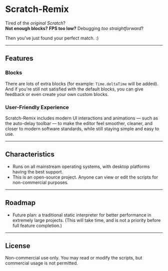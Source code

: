 # Scratch-Remix

Tired of the *original Scratch*?  
**Not enough blocks?** **FPS too low?** Debugging *too straightforward*?

Then you've just found your perfect match. :)

---

## Features

### Blocks
There are lots of extra blocks (for example: `Time.deltaTime` will be added). And if you're still not satisfied with the default blocks, you can give feedback or even create your own custom blocks.

### User-Friendly Experience
Scratch-Remix includes modern UI interactions and animations — such as the auto-delay toolbar — to make the editor feel smoother, cleaner, and closer to modern software standards, while still staying simple and easy to use.

---

## Characteristics
- Runs on all mainstream operating systems, with desktop platforms having the best support.
- This is an open-source project. Anyone can view or edit the scripts for non-commercial purposes.

---

## Roadmap
- Future plan: a traditional static interpreter for better performance in extremely large projects. (This will take time, and is not a priority before full feature completion.)

---

## License
Non-commercial use only. You may read or modify the scripts, but commercial usage is not permitted.
